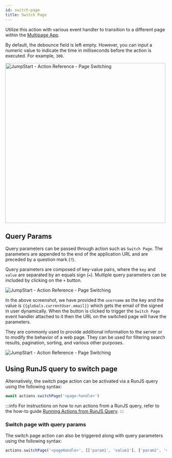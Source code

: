 ```yaml
---
id: switch-page
title: Switch Page
---
```


Utilize this action with various event handler to transition to a different page within the [Multipage App](/docs/tutorial/pages).

By default, the debounce field is left empty. However, you can input a numeric value to indicate the time in milliseconds before the action is executed. For example, `300`.

<div style={{textAlign: 'center'}}>

<img className="screenshot-full" src="/img/actions/page/switchpage2.png" alt="JumpStart - Action Reference - Page Switching" width="500"/>

</div>

## Query Params

Query parameters can be passed through action such as `Switch Page`. The parameters are appended to the end of the application URL and are preceded by a question mark (`?`). 

Query parameters are composed of key-value pairs, where the `key` and `value` are separated by an equals sign (`=`). Multiple query parameters can be included by clicking on the `+` button.

<div style={{textAlign: 'center'}}>

<img className="screenshot-full" src="/img/actions/page/queryparam1.png" alt="JumpStart - Action Reference - Page Switching"/>

</div>

In the above screenshot, we have provided the `username` as the key and the value is `{{globals.currentUser.email}}` which gets the email of the signed in user dynamically. When the button is clicked to trigger the `Switch Page` event handler attached to it then the URL on the switched page will have the parameters.

They are commonly used to provide additional information to the server or to modify the behavior of a web page. They can be used for filtering search results, pagination, sorting, and various other purposes.

<div style={{textAlign: 'center'}}>

<img className="screenshot-full" src="/img/actions/page/queryparam2.png" alt="JumpStart - Action Reference - Page Switching"/>

</div>

## Using RunJS query to switch page

Alternatively, the switch page action can be activated via a RunJS query using the following syntax:
```js
await actions.switchPage('<page-handle>')
```

:::info
For instructions on how to run actions from a RunJS query, refer to the how-to guide [Running Actions from RunJS Query](/docs/how-to/run-actions-from-runjs).
:::

### Switch page with query params

The switch page action can also be triggered along with query parameters using the following syntax:

```js
actions.switchPage('<pageHandle>', [['param1', 'value1'], ['param2', 'value2']])
```
